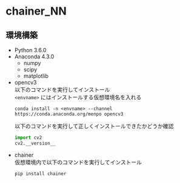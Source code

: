 # chainer_NN

## 環境構築
* Python 3.6.0
* Anaconda 4.3.0
    * numpy
    * scipy
    * matplotlib
* opencv3  
    以下のコマンドを実行してインストール  
    ```<envname>``` にはインストールする仮想環境名を入れる  
    ```
    conda install -n <envname> --channel https://conda.anaconda.org/menpo opencv3
    ```
    以下のコマンドを実行して正しくインストールできたかどうか確認  
    ```python
    import cv2
    cv2.__version__
    ```
* chainer  
    仮想環境内で以下のコマンドを実行してインストール
    ```
    pip install chainer
    ```